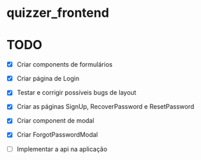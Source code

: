 # quizzer_frontend

# TODO
- [x] Criar components de formulários
- [x] Criar página de Login
- [x] Testar e corrigir possíveis bugs de layout
- [x] Criar as páginas SignUp, RecoverPassword e ResetPassword
- [x] Criar component de modal
- [x] Criar ForgotPasswordModal

- [ ] Implementar a api na aplicação
